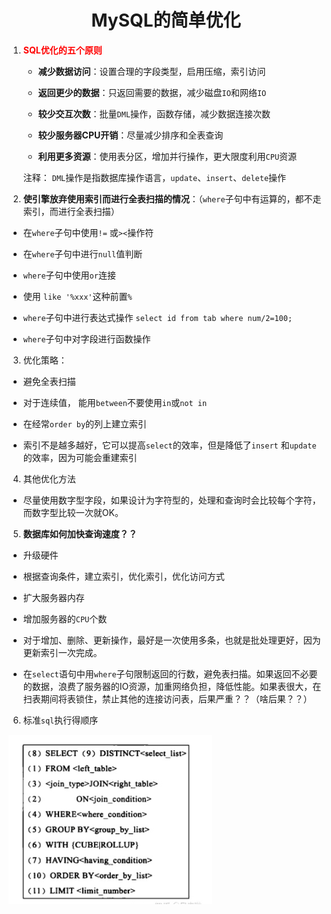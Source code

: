 # <center>MySQL的简单优化</center>

1. <font color='red'>**SQL优化的五个原则**</font>
   
   - **减少数据访问**：设置合理的字段类型，启用压缩，索引访问
   
   - **返回更少的数据**：只返回需要的数据，减少磁盘`IO`和网络`IO`
   
   - **较少交互次数**：批量`DML`操作，函数存储，减少数据连接次数
   
   - **较少服务器CPU开销**：尽量减少排序和全表查询
   
   - **利用更多资源**：使用表分区，增加并行操作，更大限度利用`CPU`资源

   注释： `DML`操作是指数据库操作语言，`update`、`insert`、`delete`操作

2. **使引擎放弃使用索引而进行全表扫描的情况**：（`where`子句中有运算的，都不走索引，而进行全表扫描）
- 在`where`子句中使用`!=` 或`><`操作符

- 在`where`子句中进行`null`值判断

- `where`子句中使用`or`连接

- 使用 `like '%xxx'`这种前置`%`

- `where`子句中进行表达式操作 `select id from tab where num/2=100;`

- `where`子句中对字段进行函数操作
3. 优化策略：
- 避免全表扫描

- 对于连续值， 能用`between`不要使用`in`或`not in`

- 在经常`order by`的列上建立索引

- 索引不是越多越好，它可以提高`select`的效率，但是降低了`insert` 和`update`的效率，因为可能会重建索引
4. 其他优化方法
- 尽量使用数字型字段，如果设计为字符型的，处理和查询时会比较每个字符，而数字型比较一次就OK。
5. **数据库如何加快查询速度？？**
- 升级硬件

- 根据查询条件，建立索引，优化索引，优化访问方式

- 扩大服务器内存

- 增加服务器的`CPU`个数

- 对于增加、删除、更新操作，最好是一次使用多条，也就是批处理更好，因为更新索引一次完成。

- 在`select`语句中用`where`子句限制返回的行数，避免表扫描。如果返回不必要的数据，浪费了服务器的IO资源，加重网络负担，降低性能。如果表很大，在扫表期间将表锁住，禁止其他的连接访问表，后果严重？？（啥后果？？）
6. 标准`sql`执行得顺序

![image-20210908093743195](MySQL简单优化.assets/image-20210908093743195.png)
